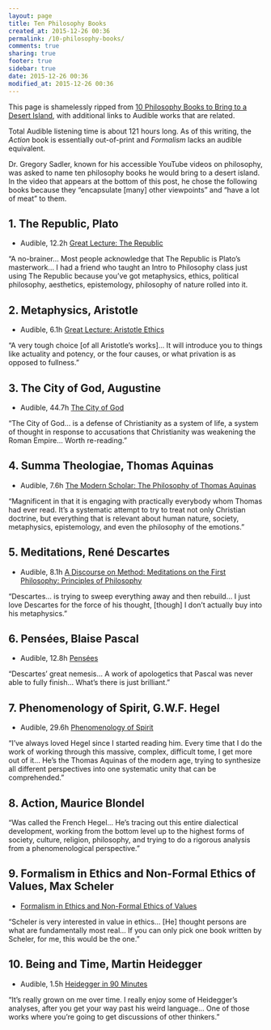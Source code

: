 ```yaml
---
layout: page
title: Ten Philosophy Books
created_at: 2015-12-26 00:36
permalink: /10-philosophy-books/
comments: true
sharing: true
footer: true
sidebar: true
date: 2015-12-26 00:36
modified_at: 2015-12-26 00:36
---
```


This page is shamelessly ripped from [10 Philosophy Books to Bring to a Desert Island](http://www.intellectualtakeout.org/blog/10-philosophy-books-bring-desert-island), with additional links to Audible works that are related.

Total Audible listening time is about 121 hours long. As of this writing, the *Action* book is essentially out-of-print and *Formalism* lacks an audible equivalent.

Dr. Gregory Sadler, known for his accessible YouTube videos on philosophy, was asked to name ten philosophy books he would bring to a desert island. In the video that appears at the bottom of this post, he chose the following books because they “encapsulate [many] other viewpoints” and “have a lot of meat” to them. 
 
## 1. The Republic, Plato

* Audible, 12.2h [Great Lecture: The Republic](http://www.audible.com/pd/Classics/Platos-Republic-Audiobook/B00DG67A0S/)
 
“A no-brainer… Most people acknowledge that The Republic is Plato’s masterwork… I had a friend who taught an Intro to Philosophy class just using The Republic because you’ve got metaphysics, ethics, political philosophy, aesthetics, epistemology, philosophy of nature rolled into it.

## 2. Metaphysics, Aristotle

* Audible, 6.1h [Great Lecture: Aristotle Ethics](http://www.audible.com/pd/Nonfiction/The-Ethics-of-Aristotle-Audiobook/B00D92NK3K/)
 
“A very tough choice [of all Aristotle’s works]… It will introduce you to things like actuality and potency, or the four causes, or what privation is as opposed to fullness.” 

## 3. The City of God, Augustine

* Audible, 44.7h [The City of God](http://www.audible.com/pd/Religion-Spirituality/The-City-of-God-Audiobook/B002V8H6SS/)
 
“The City of God… is a defense of Christianity as a system of life, a system of thought in response to accusations that Christianity was weakening the Roman Empire… Worth re-reading.” 
 
## 4. Summa Theologiae, Thomas Aquinas

* Audible, 7.6h [The Modern Scholar: The Philosophy of Thomas Aquinas](http://www.audible.com/pd/Nonfiction/The-Modern-Scholar-The-Philosophy-of-Thomas-Aquinas-Audiobook/B002UZHPWY/)

“Magnificent in that it is engaging with practically everybody whom Thomas had ever read. It’s a systematic attempt to try to treat not only Christian doctrine, but everything that is relevant about human nature, society, metaphysics, epistemology, and even the philosophy of the emotions.”

## 5. Meditations, René Descartes

* Audible, 8.1h [A Discourse on Method: Meditations on the First Philosophy: Principles of Philosophy](http://www.audible.com/pd/Nonfiction/A-Discourse-on-Method-Audiobook/B0036GMF6W/)
 
“Descartes… is trying to sweep everything away and then rebuild… I just love Descartes for the force of his thought, [though] I don’t actually buy into his metaphysics.”

## 6. Pensées, Blaise Pascal

* Audible, 12.8h [Pensées](http://www.audible.com/pd/Religion-Spirituality/Pensees-Audiobook/B002V0KQKQ/)

“Descartes’ great nemesis… A work of apologetics that Pascal was never able to fully finish… What’s there is just brilliant.” 

## 7. Phenomenology of Spirit, G.W.F. Hegel

* Audible, 29.6h [Phenomenology of Spirit](http://www.audible.com/pd/Nonfiction/Phenomenology-of-Spirit-Audiobook/B00I87ECS8/)

“I’ve always loved Hegel since I started reading him. Every time that I do the work of working through this massive, complex, difficult tome, I get more out of it… He’s the Thomas Aquinas of the modern age, trying to synthesize all different perspectives into one systematic unity that can be comprehended.”

## 8. Action, Maurice Blondel
 
“Was called the French Hegel… He’s tracing out this entire dialectical development, working from the bottom level up to the highest forms of society, culture, religion, philosophy, and trying to do a rigorous analysis from a phenomenological perspective.” 

## 9. Formalism in Ethics and Non-Formal Ethics of Values, Max Scheler

* [Formalism in Ethics and Non-Formal Ethics of Values](http://www.amazon.com/Formalism-Ethics-Non-Formal-Values-Phenomenology/dp/0810106205/)
 
“Scheler is very interested in value in ethics… [He] thought persons are what are fundamentally most real… If you can only pick one book written by Scheler, for me, this would be the one.”

## 10. Being and Time, Martin Heidegger

* Audible, 1.5h [Heidegger in 90 Minutes](http://www.audible.com/pd/Nonfiction/Heidegger-in-90-Minutes-Audiobook/B002V8KYZK/)
 
“It’s really grown on me over time. I really enjoy some of Heidegger’s analyses, after you get your way past his weird language… One of those works where you’re going to get discussions of other thinkers.” 